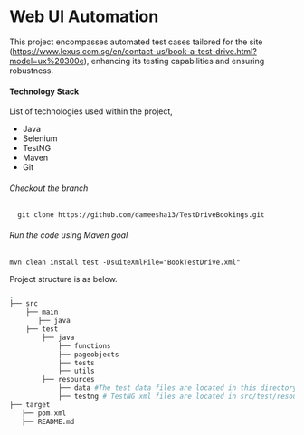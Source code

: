 # Web UI Automation

This project encompasses automated test cases tailored for the site (https://www.lexus.com.sg/en/contact-us/book-a-test-drive.html?model=ux%20300e), enhancing its testing capabilities and ensuring robustness.

#### **Technology Stack**

 List of technologies used within the project,
* Java
* Selenium
* TestNG
* Maven
* Git

###### Checkout the branch
      git clone https://github.com/dameesha13/TestDriveBookings.git

###### Run the code using Maven goal

```
mvn clean install test -DsuiteXmlFile="BookTestDrive.xml" 
```

Project structure is as below.

``` bash
.
├── src
    ├── main
       ├── java
    ├── test
        ├── java
            ├── functions
            ├── pageobjects
            ├── tests
            ├── utils
        ├── resources
            ├── data #The test data files are located in this directory.
            ├── testng # TestNG xml files are located in src/test/resources/testng/ directory.
├── target
   ├── pom.xml
   ├── README.md 
